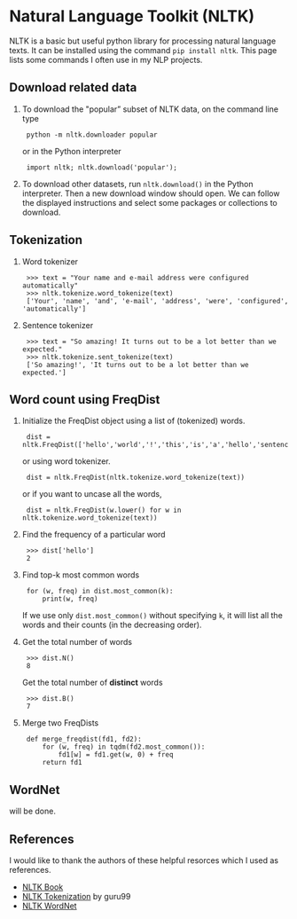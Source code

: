 # Natural Language Toolkit (NLTK)
NLTK is a basic but useful python library for processing natural language texts. It can be installed using the command `pip install nltk`. This page lists some commands I often use in my NLP projects.

## Download related data
1. To download the "popular” subset of NLTK data, on the command line type

		python -m nltk.downloader popular
	or in the Python interpreter 

		import nltk; nltk.download('popular');
2. To download other datasets, run `nltk.download()` in the Python interpreter. Then a new download window should open. We can follow the displayed instructions and select some packages or collections to download.

## Tokenization
1. Word tokenizer

		>>> text = "Your name and e-mail address were configured automatically"
		>>> nltk.tokenize.word_tokenize(text)
		['Your', 'name', 'and', 'e-mail', 'address', 'were', 'configured', 'automatically']


2. Sentence tokenizer

		>>> text = "So amazing! It turns out to be a lot better than we expected."
		>>> nltk.tokenize.sent_tokenize(text)
		['So amazing!', 'It turns out to be a lot better than we expected.']


## Word count using FreqDist
1. Initialize the FreqDist object using a list of (tokenized) words.

		dist = nltk.FreqDist(['hello','world','!','this','is','a','hello','sentence'])

	or using word tokenizer.

		dist = nltk.FreqDist(nltk.tokenize.word_tokenize(text))

	or if you want to uncase all the words,

		dist = nltk.FreqDist(w.lower() for w in nltk.tokenize.word_tokenize(text)) 

2. Find the frequency of a particular word

		>>> dist['hello']
		2

3. Find top-k most common words
		
		for (w, freq) in dist.most_common(k):
			print(w, freq)

	If we use only `dist.most_common()` without specifying `k`, it will list all the words and their counts (in the decreasing order).

4. Get the total number of words

        >>> dist.N()
        8

   Get the total number of **distinct** words

        >>> dist.B()
        7
        
5. Merge two FreqDists
		
		def merge_freqdist(fd1, fd2):
		    for (w, freq) in tqdm(fd2.most_common()):
		        fd1[w] = fd1.get(w, 0) + freq
		    return fd1

## WordNet
will be done.
## References

I would like to thank the authors of these helpful resorces which I used as references.

- [NLTK Book](https://www.nltk.org/book/)
- [NLTK Tokenization](https://www.guru99.com/tokenize-words-sentences-nltk.html) by guru99
- [NLTK WordNet](http://www.nltk.org/howto/wordnet.html)